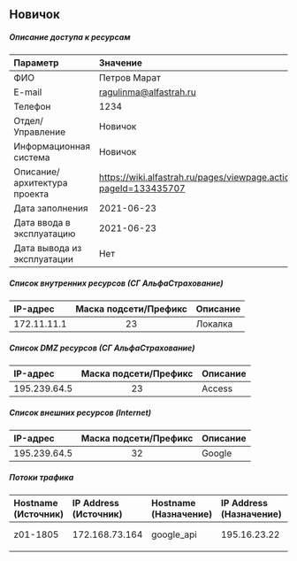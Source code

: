 ## Новичок
##### Описание доступа к ресурсам
| Параметр                     | Значение                                                         |
| :--------------------------- | :--------------------------------------------------------------- |
| ФИО                          | Петров Марат                                                     |
| E-mail                       | ragulinma@alfastrah.ru                                           |
| Телефон                      | 1234                                                             |
| Отдел/Управление             | Новичок                                                          |
| Информационная система       | Новичок                                                          |
| Описание/архитектура проекта | https://wiki.alfastrah.ru/pages/viewpage.action?pageId=133435707 |
| Дата заполнения              | 2021-06-23                                                       |
| Дата ввода в эксплуатацию    | 2021-06-23                                                       |
| Дата вывода из эксплуатации  | Нет                                                              |



##### Список внутренних ресурсов (СГ АльфаСтрахование)
| IP-адрес    | Маска подсети/Префикс | Описание |
| :---------- | :-------------------: | :------- |
| 172.11.11.1 |          23           | Локалка  |



##### Список DMZ ресурсов (СГ АльфаСтрахование)
| IP-адрес     | Маска подсети/Префикс | Описание |
| :----------- | :-------------------: | :------- |
| 195.239.64.5 |          23           | Access   |



##### Список внешних ресурсов (Internet)
| IP-адрес     | Маска подсети/Префикс | Описание |
| :----------- | :-------------------: | :------- |
| 195.239.64.5 |          32           | Google   |



##### Потоки трафика
| Hostname (Источник) | IP Address (Источник)	 | Hostname (Назначение) | IP Address (Назначение) | Protocol/Port (Назначение) | Описание (цель) |
| :------------------ | :--------------------- | :-------------------- | :---------------------- | :------------------------- | :-------------- |
| z01-1805            | 172.168.73.164         | google_api            | 195.16.23.22            | UDP:53, TCP:53             | backup
        |


